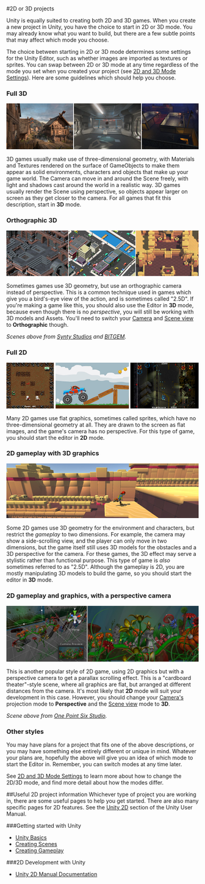 #
#2D or 3D projects

Unity is equally suited to creating both 2D and 3D games. When you create a new project in Unity, you have the choice to start in 2D or 3D mode. You may already know what you want to build, but there are a few subtle points that may affect which mode you choose.

The choice between starting in 2D or 3D mode determines some settings for the Unity Editor, such as whether images are imported as textures or sprites. You can swap between 2D or 3D mode at any time regardless of the mode you set when you created your project (see [2D and 3D Mode Settings](2DAnd3DModeSettings)). Here are some guidelines which should help you choose.

### Full 3D
![Some 3D scenes from Unity's sample projects on the Asset Store](../uploads/Main/3dGames.jpg)

3D games usually make use of three-dimensional geometry, with Materials and Textures rendered on the surface of GameObjects to make them appear as solid environments, characters and objects that make up your game world. The Camera can move in and around the Scene freely, with light and shadows cast around the world in a realistic way. 3D games usually render the Scene using perspective, so objects appear larger on screen as they get closer to the camera. For all games that fit this description, start in **3D** mode.

### Orthographic 3D
![Some 3D games using an Orthographic view](../uploads/Main/3dOrthographicGames.jpg)

Sometimes games use 3D geometry, but use an orthographic camera instead of perspective. This is a common technique used in games which give you a bird's-eye view of the action, and is sometimes called "2.5D". If you're making a game like this, you should also use the Editor in **3D** mode, because even though there is no *perspective*, you will still be working with 3D models and Assets. You'll need to switch your [Camera](CamerasOverview) and [Scene view](SceneViewNavigation) to **Orthographic** though.

*Scenes above from [Synty Studios](https://www.assetstore.unity3d.com/en/#!/publisher/5217) and [BITGEM](https://www.assetstore.unity3d.com/en/#!/publisher/1299).*

### Full 2D

![Some examples of typical 2D game types](../uploads/Main/2dGames.jpg)

Many 2D games use flat graphics, sometimes called sprites, which have no three-dimensional geometry at all. They are drawn to the screen as flat images, and the game's camera has no perspective. For this type of game, you should start the editor in **2D** mode.

### 2D gameplay with 3D graphics

![A side scrolling game with 2D gameplay, but 3d graphics](../uploads/Main/2dGame3dSceneSideScroll.jpg)

Some 2D games use 3D geometry for the environment and characters, but restrict the *gameplay* to two dimensions. For example, the camera may show a side-scrolling view, and the player can only move in two dimensions, but the game itself still uses 3D models for the obstacles and a 3D perspective for the camera. For these games, the 3D effect may serve a stylistic rather than functional purpose. This type of game is *also* sometimes referred to as "2.5D". Although the gameplay is 2D, you are mostly manipulating 3D models to build the game, so you should start the editor in **3D** mode.

### 2D gameplay and graphics, with a perspective camera

![A 2D "cardboard theatre" style game, giving a parallax movement effect](../uploads/Main/2dParallaxScroller.jpg)

This is another popular style of 2D game, using 2D graphics but with a perspective camera to get a parallax scrolling effect. This is a "cardboard theater"-style scene, where all graphics are flat, but arranged at different distances from the camera. It's most likely that **2D** mode will suit your development in this case. However, you should change your [Camera's](CamerasOverview) projection mode to **Perspective** and the [Scene view](SceneViewNavigation) mode to **3D**.

*Scene above from [One Point Six Studio](https://www.assetstore.unity3d.com/en/#!/publisher/8138).*

### Other styles

You may have plans for a project that fits one of the above descriptions, or you may have something else entirely different or unique in mind. Whatever your plans are, hopefully the above will give you an idea of which mode to start the Editor in. Remember, you can switch modes at any time later.

See [2D and 3D Mode Settings](2DAnd3DModeSettings) to learn more about how to change the 2D/3D mode, and find more detail about how the modes differ. 

##Useful 2D project information
Whichever type of project you are working in, there are some useful pages to help you get started. There are also many specific pages for 2D features. See the [Unity 2D](Unity2D) section of the Unity User Manual.

###Getting started with Unity
* [Unity Basics](UnityBasics) 
* [Creating Scenes](CreatingScenes) 
* [Creating Gameplay](CreatingGameplay)

###2D Development with Unity
* [Unity 2D Manual Documentation](Unity2D)

